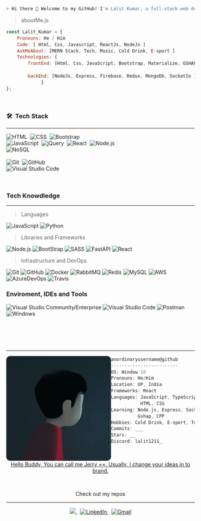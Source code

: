 
```zsh
> Hi there 👋 Welcome to my GitHub! I'm Lalit Kumar, a full-stack web developer.
```

 > aboutMe.js


```javascript
const Lalit_Kumar = {
    Pronouns: He / Him
    Code: [ Html, Css, Javascript, ReactJs, NodeJs ]
    AskMeAbout: [MERN Stack, Tech, Music, Cold Drink, E-sport ]
    Technologies: {
        frontEnd: [Html, Css, JavaScript, Bootstrap, Materialize, GSHAP , SASS ]
             
        backEnd: [NodeJs, Express, Firebase, Redux, MongoDb, SocketIo ]
             }
};
```

&nbsp;
### 🛠 &nbsp;Tech Stack
-------------------------


![HTML](https://img.shields.io/badge/-HTML-05122A?style=flat&logo=HTML5)&nbsp;
![CSS](https://img.shields.io/badge/-CSS-05122A?style=flat&logo=CSS3&logoColor=1572B6)&nbsp;
![Bootstrap](https://img.shields.io/badge/-Bootstrap-05122A?style=flat&logo=bootstrap&logoColor=563D7C)
<br />
![JavaScript](https://img.shields.io/badge/-JavaScript-05122A?style=flat&logo=javascript)&nbsp;
![jQuery](https://img.shields.io/badge/-jQuery-05122A?style=flat&logo=jQuery)&nbsp;
![React](https://img.shields.io/badge/-React-05122A?style=flat&logo=react)&nbsp;
![Node.js](https://img.shields.io/badge/-Node.js-05122A?style=flat&logo=node.js)&nbsp;
<br />
![NoSQL](https://img.shields.io/badge/-MongoDB-05122A?style=flat&logo=MongoDb)&nbsp;
<br />
<br />
![Git](https://img.shields.io/badge/-Git-05122A?style=flat&logo=git)&nbsp;
![GitHub](https://img.shields.io/badge/-GitHub-05122A?style=flat&logo=github)&nbsp;
<br />
![Visual Studio Code](https://img.shields.io/badge/-Visual%20Studio%20Code-05122A?style=flat&logo=visual-studio-code&logoColor=007ACC)&nbsp;

 
 &nbsp; 
### Tech Knowdledge
-------------------------


> Languages
 
  ![JavaScript](https://img.shields.io/badge/-JavaScript-333333?style=flat&logo=javascript)
  ![Python](https://img.shields.io/badge/-Python-333333?style=flat&logo=python)


> Libraries and Frameworks

 ![Node.js](https://img.shields.io/badge/-Node.js-333333?style=flat&logo=node.js)
 ![BootStrap](https://img.shields.io/badge/-Bootstrap%20-333333?style=flat&logo=bootstrap)
 ![SASS](https://img.shields.io/badge/-SASS%20-333333?style=flat&logo=SASS)
 ![FastAPI](https://img.shields.io/badge/-FastAPI-333333?style=flat&logo=fastapi)
 ![React](https://img.shields.io/badge/-React%20-333333?style=flat&logo=React)

   
> Infrastructure and DevOps

  ![Git](https://img.shields.io/badge/-Git-333333?style=flat&logo=git)
  ![GitHub](https://img.shields.io/badge/-GitHub-333333?style=flat&logo=github)
  ![Docker](https://img.shields.io/badge/-Docker-333333?style=flat&logo=docker)
  ![RabbitMQ](https://img.shields.io/badge/-RabbitMQ-333333?style=flat&logo=rabbitmq)
  ![Redis](https://img.shields.io/badge/-Redis-333333?style=flat&logo=redis)
  ![MySQL](https://img.shields.io/badge/-MySQL-333333?style=flat&logo=mysql)
  ![AWS](https://img.shields.io/badge/-AWS-333333?style=flat&logo=amazon-aws&logoColor=F90)
  ![AzureDevOps](https://img.shields.io/badge/-Azure%20DevOps-333333?style=flat&logo=azuredevops)
  ![Travis](https://img.shields.io/badge/-TravisCI-333333?style=flat&logo=travisci&logoColor=FFF)

### Enviroment, IDEs and Tools
  ![Visual Studio Community/Enterprise](https://img.shields.io/badge/-Visual%20Studio-333333?style=flat&logo=visual-studio-code&logoColor=7e10cc)
  ![Visual Studio Code](https://img.shields.io/badge/-Visual%20Studio%20Code-333333?style=flat&logo=visual-studio-code&logoColor=007ACC)
  ![Postman](https://img.shields.io/badge/-Postman-333333?style=flat&logo=postman)
  ![Windows](https://img.shields.io/badge/-Windows%2010-333333?style=flat&logo=windows)

</br>


### &nbsp;
-------------------------
<img align="left" src="https://github.com/bunnythakkur444/bunnythakkur444/blob/images/lalit.jfif" alt="lalit1211_ (DP)" width="280" style="border-radius: 10px" /> 

```csharp
anordinaryusername@github
-------------------------
OS: Window 10
Pronouns: He/Him
Location: UP, India
Frameworks: React
Languages: JavaScript, TypeScript,
           HTML, CSS
Learning: Node.js, Express, SocketIo
          Gshap, CPP
Hobbies: Cold Drink, E-sport, Teck, Music
Commits: ___
Stars: __
Discord: lalit1211_
```




<img width="80%" alt="" src="./" />
<p align="center"><a href="https://github.com/lalit1211?tab=repositories">Hello Buddy, You can call me Jerry ×͜×. Usually, I change your ideas in to brand.</a></p>

<br />

<p align="center">
Check out my repos 
</p>




----------------------------------------------------
<p  align="center">
    <a href="https://linkedin.com/in/lalit1211_" alt="LinkedIn">
        <img src="https://img.shields.io/badge/-LinkedIn-blue?style=flat-square&logo=linkedin" />
    </a>&nbsp;
    <a  href="https://instagram.com/lalit1211_" target="_blank">
        <img src="https://img.shields.io/badge/Instagram-%23E4405F.svg?&style=flat-square&logo=instagram&logoColor=white" alt="LinkedIn">
    </a>&nbsp;
    <a align="center" href="mailto:lalitpratapsingh2002@gmail.com">
        <img alt="Gmail" src="https://img.shields.io/badge/Gmail-D14836.svg?&style=flat-square&logo=gmail&logoColor=white" />
    </a>
</p>

